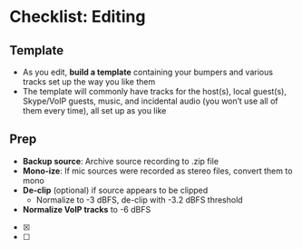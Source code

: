 # Checklist: Editing

## Template

* As you edit, **build a template** containing your bumpers and various tracks set up the way you like them
* The template will commonly have tracks for the host\(s\), local guest\(s\), Skype/VoIP guests, music, and incidental audio \(you won’t use all of them every time\), all set up as you like

## Prep

* **Backup source**: Archive source recording to .zip file
* **Mono-ize**: If mic sources were recorded as stereo files, convert them to mono
* **De-clip** \(optional\) if source appears to be clipped
  * Normalize to -3 dBFS, de-clip with -3.2 dBFS threshold
* **Normalize VoIP tracks** to -6 dBFS


- [x]
- [ ]

